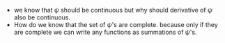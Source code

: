 - we know that $\psi$ should be continuous but why should  derivative of $\psi$ also be continuous. 
- How do we know that the set of $\psi$'s  are complete. because only if they are complete we can write any functions as summations of $\psi$'s.
